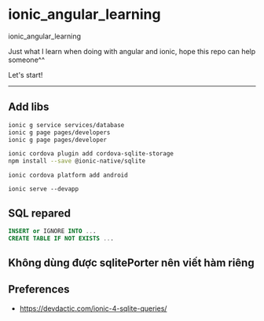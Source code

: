 # ionic_angular_learning
ionic_angular_learning

Just what I learn when doing with angular and ionic, hope this repo can help someone^^

Let's start!

***

## Add libs

```bash
ionic g service services/database
ionic g page pages/developers
ionic g page pages/developer
```

```bash
ionic cordova plugin add cordova-sqlite-storage
npm install --save @ionic-native/sqlite
```

`ionic cordova platform add android`

`ionic serve --devapp`

## SQL repared

```sql
INSERT or IGNORE INTO ...
CREATE TABLE IF NOT EXISTS ...
```

## Không dùng được sqlitePorter nên viết hàm riêng




## Preferences

* https://devdactic.com/ionic-4-sqlite-queries/